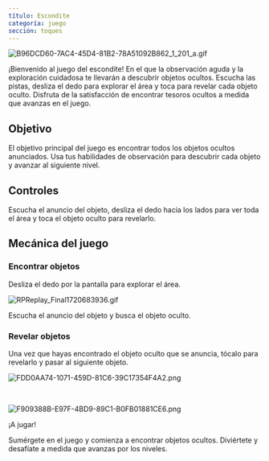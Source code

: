 ```yaml
---
título: Escondite
categoría: juego
sección: toques
---
```

![B96DCD60-7AC4-45D4-81B2-78A51092B862_1_201_a.gif](https://help.Studycat.com/hc/article_attachments/34930712507545)

¡Bienvenido al juego del escondite! En el que la observación aguda y la exploración cuidadosa te llevarán a descubrir objetos ocultos. Escucha las pistas, desliza el dedo para explorar el área y toca para revelar cada objeto oculto. Disfruta de la satisfacción de encontrar tesoros ocultos a medida que avanzas en el juego.

## Objetivo

El objetivo principal del juego es encontrar todos los objetos ocultos anunciados. Usa tus habilidades de observación para descubrir cada objeto y avanzar al siguiente nivel.

## Controles

Escucha el anuncio del objeto, desliza el dedo hacia los lados para ver toda el área y toca el objeto oculto para revelarlo.

## Mecánica del juego

### Encontrar objetos

Desliza el dedo por la pantalla para explorar el área. 

![RPReplay_Final1720683936.gif](https://help.Studycat.com/hc/article_attachments/34930712511513)

Escucha el anuncio del objeto y busca el objeto oculto.

### Revelar objetos

Una vez que hayas encontrado el objeto oculto que se anuncia, tócalo para revelarlo y pasar al siguiente objeto.

![FDD0AA74-1071-459D-81C6-39C17354F4A2.png](https://help.Studycat.com/hc/article_attachments/34783745782809)

 

![F909388B-E97F-4BD9-89C1-B0FB01881CE6.png](https://help.Studycat.com/hc/article_attachments/34783721841177)

¡A jugar!

Sumérgete en el juego y comienza a encontrar objetos ocultos. Diviértete y desafíate a medida que avanzas por los niveles.